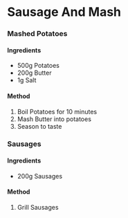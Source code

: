 # Sausage And Mash
### Mashed Potatoes
#### Ingredients
- 500g Potatoes
- 200g Butter
- 1g Salt
#### Method
1. Boil Potatoes for 10 minutes
2. Mash Butter into potatoes
3. Season to taste
### Sausages
#### Ingredients
- 200g Sausages

#### Method
1. Grill Sausages
